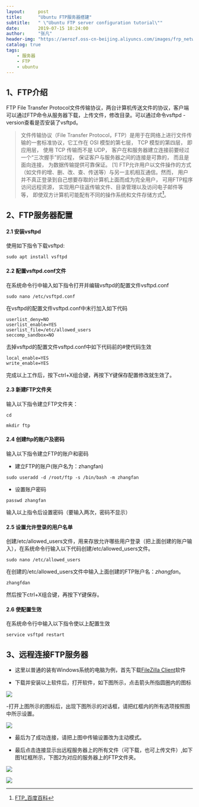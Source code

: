 ```yaml
---
layout:     post
title:      "Ubuntu FTP服务器搭建"
subtitle:   " \"Ubuntu FTP server configuration tutorial\""
date:       2019-07-15 18:24:00
author:     "张凡"
header-img: "https://aerozf.oss-cn-beijing.aliyuncs.com/images/frp_network.jpg"
catalog: true
tags:
    - 服务器
    - FTP
    - ubuntu
---
```


## 1、FTP介绍

FTP File Transfer Protocol文件传输协议，两台计算机传送文件的协议，客户端可以通过FTP命令从服务器下载，上传文件，修改目录。可以通过命令vsftpd -version查看是否安装了vsftpd。

> 文件传输协议（File Transfer Protocol，FTP）是用于在网络上进行文件传输的一套标准协议，它工作在 OSI 模型的第七层， TCP 模型的第四层， 即应用层， 使用 TCP 传输而不是 UDP， 客户在和服务器建立连接前要经过一个“三次握手”的过程， 保证客户与服务器之间的连接是可靠的， 而且是面向连接， 为数据传输提供可靠保证。 [1] 
FTP允许用户以文件操作的方式（如文件的增、删、改、查、传送等）与另一主机相互通信。然而， 用户并不真正登录到自己想要存取的计算机上面而成为完全用户， 可用FTP程序访问远程资源， 实现用户往返传输文件、目录管理以及访问电子邮件等等， 即使双方计算机可能配有不同的操作系统和文件存储方式[^1]。
[^1]: [FTP_百度百科](https://baike.baidu.com/item/ftp/13839?fr=aladdin)

## 2、FTP服务器配置

#### 2.1 安装vsftpd

使用如下指令下载vsftpd:
```
sudo apt install vsftpd
```
#### 2.2 配置vsftpd.conf文件

在系统命令行中输入如下指令打开并编辑vsftpd的配置文件vsftpd.conf
```
sudo nano /etc/vsftpd.conf
```

在vsftpd的配置文件vsftpd.conf中末行加入如下代码
```
userlist_deny=NO
userlist_enable=YES
userlist_file=/etc/allowed_users
seccomp_sandbox=NO
```

去掉vsftpd的配置文件vsftpd.conf中如下代码前的#使代码生效
```
local_enable=YES
write_enable=YES
```

完成以上工作后，按下ctrl+X组合键，再按下Y键保存配置修改就生效了。

#### 2.3 新建FTP文件夹

输入以下指令建立FTP文件夹：
```
cd

mkdir ftp
```

#### 2.4 创建ftp的账户及密码

输入以下指令建立FTP的账户和密码
- 建立FTP的账户(账户名为：zhangfan)
```
sudo useradd -d /root/ftp -s /bin/bash -m zhangfan
```

- 设置账户密码
```
passwd zhangfan
```
  输入以上指令后设置密码（要输入两次，密码不显示）
  
#### 2.5 设置允许登录的用户名单

创建/etc/allowed_users文件，用来存放允许哪些用户登录（把上面创建的账户输入），在系统命令行输入以下代码创建/etc/allowed_users文件。
```
sudo nano /etc/allowed_users
```
在创建的/etc/allowed_users文件中输入上面创建的FTP账户名：*zhangfan*。
```
zhangfdan
```
然后按下ctrl+X组合键，再按下Y键保存。

#### 2.6 使配置生效

在系统命令行中输入以下指令使以上配置生效
```
service vsftpd restart
```

## 3、远程连接FTP服务器

   - 这里以普通的装有Windows系统的电脑为例，首先下载[FileZilla Client](https://download.filezilla-project.org/client/FileZilla_3.43.0_win64_sponsored-setup.exe)软件
   
   - 下载并安装以上软件后，打开软件，如下图所示，点击箭头所指圆圈内的图标
   
   ![](https://aerozf.oss-cn-beijing.aliyuncs.com/images/filezilla1.png)
   
   -打开上图所示的图标后，出现下图所示的对话框，请把红框内的所有选项按照图中所示设置。
   
   ![](https://aerozf.oss-cn-beijing.aliyuncs.com/images/fielzilla2.png)
   
   - 最后为了成功连接，请把上图中传输设置改为主动模式。
   
   - 最后点击连接显示出远程服务器上的所有文件（可下载，也可上传文件）,如下图1红框所示，下图2为对应的服务器上的FTP文件夹。
   
   ![](https://aerozf.oss-cn-beijing.aliyuncs.com/images/filezilla_file.png)
   
   ![](https://aerozf.oss-cn-beijing.aliyuncs.com/images/ftp_server.png)
   
